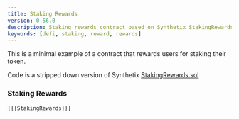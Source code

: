 ```yaml
---
title: Staking Rewards
version: 0.56.0
description: Staking rewards contract based on Synthetix StakingRewards.sol
keywords: [defi, staking, reward, rewards]
---
```


This is a minimal example of a contract that rewards users for staking their token.

Code is a stripped down version of Synthetix <a href="https://github.com/Synthetixio/synthetix/blob/develop/contracts/StakingRewards.sol" target="__blank">StakingRewards.sol</a>

### Staking Rewards

```solidity
{{{StakingRewards}}}
```
